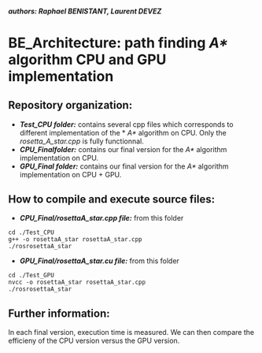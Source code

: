 ##### authors: Raphael BENISTANT, Laurent DEVEZ

# BE_Architecture: path finding *A\** algorithm CPU and GPU implementation

## Repository organization:

* **_Test\_CPU folder:_** contains several cpp files which corresponds to different implementation of the * *A\** algorithm on CPU. Only the *rosetta_A_star.cpp* is fully functionnal.
* **_CPU\_Finalfolder:_** contains our final version for the *A\** algorithm implementation on CPU.
* **_GPU\_Final folder:_** contains our final version for the *A\** algorithm implementation on CPU + GPU.


## How to compile and execute source files:

* **_CPU_Final/rosettaA_star.cpp file:_** from this folder
```
cd ./Test_CPU
g++ -o rosettaA_star rosettaA_star.cpp
./rosrosettaA_star
```
* **_GPU_Final/rosettaA_star.cu file:_** from this folder
```
cd ./Test_GPU
nvcc -o rosettaA_star rosettaA_star.cpp
./rosrosettaA_star
```

## Further information:

In each final version, execution time is measured. We can then compare the efficieny of the CPU version versus the GPU version.
